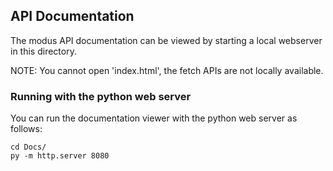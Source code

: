 ## API Documentation
The modus API documentation can be viewed by starting a local webserver in this directory.

NOTE: You cannot open 'index.html', the fetch APIs are not locally available.

### Running with the python web server

You can run the documentation viewer with the python web server as follows:

```
cd Docs/
py -m http.server 8080
```